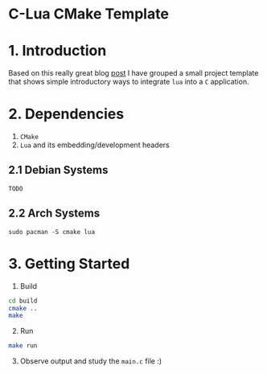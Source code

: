 # C-Lua CMake Template

# 1. Introduction
Based on this really great blog [post](https://lucasklassmann.com/blog/2019-02-02-how-to-embeddeding-lua-in-c/) I have grouped a small 
project template that shows simple introductory ways to integrate `lua` into a `C`
application.

# 2. Dependencies
1. `CMake`
2. `Lua` and its embedding/development headers

## 2.1 Debian Systems
```
TODO
```

## 2.2 Arch Systems
```
sudo pacman -S cmake lua
```

# 3. Getting Started
1. Build
```sh
cd build
cmake ..
make
```

2. Run
```sh
make run
```

3. Observe output and study the `main.c` file :)


